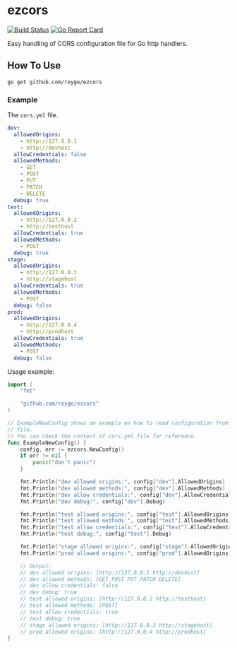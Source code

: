 # ezcors

[![Build Status](https://travis-ci.org/royge/ezcors.svg?branch=master)](https://travis-ci.org/royge/ezcors)
[![Go Report Card](https://goreportcard.com/badge/github.com/royge/ezcors)](https://goreportcard.com/report/github.com/royge/ezcors)

Easy handling of CORS configuration file for Go http handlers.

## How To Use

```
go get github.com/royge/ezcors
```

### Example

The `cors.yml` file.

```yaml
dev:
  allowedOrigins:
    - http://127.0.0.1
    - http://devhost
  allowCredentials: false
  allowedMethods:
    - GET
    - POST
    - PUT
    - PATCH
    - DELETE
  debug: true
test:
  allowedOrigins:
    - http://127.0.0.2
    - http://testhost
  allowCredentials: true
  allowedMethods:
    - POST
  debug: true
stage:
  allowedOrigins:
    - http://127.0.0.3
    - http://stagehost
  allowCredentials: true
  allowedMethods:
    - POST
  debug: false
prod:
  allowedOrigins:
    - http://127.0.0.4
    - http://prodhost
  allowCredentials: true
  allowedMethods:
    - POST
  debug: false
```

Usage example:

```go
import (
	"fmt"

	"github.com/royge/ezcors"
)

// ExampleNewConfig shows an example on how to read configuration from a yaml
// file.
// You can check the content of cors.yml file for reference.
func ExampleNewConfig() {
	config, err := ezcors.NewConfig()
	if err != nil {
		panic("don't panic")
	}

	fmt.Println("dev allowed origins:", config["dev"].AllowedOrigins)
	fmt.Println("dev allowed methods:", config["dev"].AllowedMethods)
	fmt.Println("dev allow credentials:", config["dev"].AllowCredentials)
	fmt.Println("dev debug:", config["dev"].Debug)

	fmt.Println("test allowed origins:", config["test"].AllowedOrigins)
	fmt.Println("test allowed methods:", config["test"].AllowedMethods)
	fmt.Println("test allow credentials:", config["test"].AllowCredentials)
	fmt.Println("test debug:", config["test"].Debug)

	fmt.Println("stage allowed origins:", config["stage"].AllowedOrigins)
	fmt.Println("prod allowed origins:", config["prod"].AllowedOrigins)

	// Output:
	// dev allowed origins: [http://127.0.0.1 http://devhost]
	// dev allowed methods: [GET POST PUT PATCH DELETE]
	// dev allow credentials: false
	// dev debug: true
	// test allowed origins: [http://127.0.0.2 http://testhost]
	// test allowed methods: [POST]
	// test allow credentials: true
	// test debug: true
	// stage allowed origins: [http://127.0.0.3 http://stagehost]
	// prod allowed origins: [http://127.0.0.4 http://prodhost]
}
```

